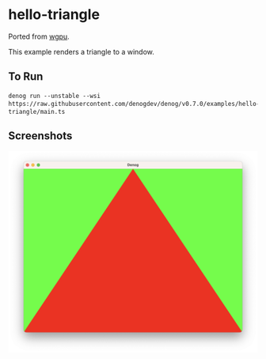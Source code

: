 # hello-triangle

Ported from [wgpu](https://github.com/gfx-rs/wgpu/tree/v0.13.2/wgpu/examples/hello-triangle).

This example renders a triangle to a window.

## To Run

```
denog run --unstable --wsi https://raw.githubusercontent.com/denogdev/denog/v0.7.0/examples/hello-triangle/main.ts
```

## Screenshots

![A red triangle over a green background.](./screenshot.png)
